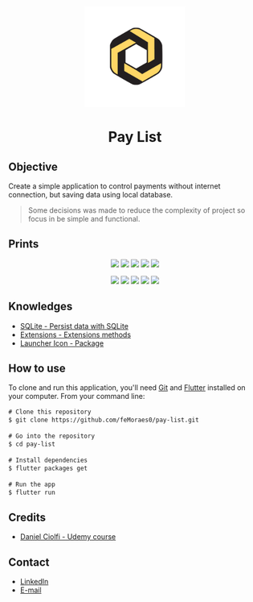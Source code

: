 <p align="center">
  <img width="200" src="./assets/launcher/logo.png"/>
</p>

<h1 align="center">Pay List</h1>

## Objective
Create a simple application to control payments without internet connection, but saving data using local database.
> Some decisions was made to reduce the complexity of project so focus in be simple and functional. 

## Prints
<p align="center">
  <img width="200" src="https://i.pinimg.com/originals/b5/39/80/b539800b9d5b33231499677bbe9efecd.png"/>
  <img width="200" src="https://i.pinimg.com/originals/71/06/7a/71067a5b214fdf304b9fec24c4f398a1.png"/>
  <img width="200" src="https://i.pinimg.com/originals/03/6d/0a/036d0aaef7f07669acd6b876235a1386.png"/>
  <img width="200" src="https://i.pinimg.com/originals/f2/d2/92/f2d292e4847b4756890cc4316b4c9030.png"/>
  <img width="200" src="https://i.pinimg.com/originals/21/ba/bf/21babf900ed58f3f07937a25e84d57c8.png"/>
</p>
<p align="center">
  <img width="200" src="https://i.pinimg.com/originals/12/b1/ba/12b1baa9b31228b7fc3ad8d2a83a4e65.png"/>
  <img width="200" src="https://i.pinimg.com/originals/02/71/97/027197898467ff3796370aa862010b1b.png"/>
  <img width="200" src="https://i.pinimg.com/originals/4f/2c/92/4f2c92320296804056f6c2b5a7064e08.png"/>
  <img width="200" src="https://i.pinimg.com/originals/bd/cc/14/bdcc1473b3442ba625881e5b3ffe1d26.png"/>
  <img width="200" src="https://i.pinimg.com/originals/8e/56/78/8e5678f6e1b1b1770ed0aa7f5ab3f1c9.png"/>
</p>

## Knowledges
 - <a target="_blank" href="https://flutter.dev/docs/cookbook/persistence/sqlite">SQLite - Persist data with SQLite</a>
 - <a target="_blank" href="https://dart.dev/guides/language/extension-methods">Extensions - Extensions methods</a>
 - <a target="_blank" href="https://pub.dev/packages/flutter_launcher_icons">Launcher Icon - Package</a>

## How to use

To clone and run this application, you'll need [Git](https://git-scm.com/downloads) and [Flutter](https://flutter.dev/docs/get-started/install) installed on your computer. From your command line:

```
# Clone this repository
$ git clone https://github.com/feMoraes0/pay-list.git

# Go into the repository
$ cd pay-list

# Install dependencies
$ flutter packages get

# Run the app
$ flutter run
```

## Credits
  - <a target="_blank" href="https://www.udemy.com/course/curso-completo-flutter-app-android-ios/">Daniel Ciolfi - Udemy course</a>

## Contact
  - <a target="_blank" href="https://www.linkedin.com/in/fernando-moraes-48a26916a/">LinkedIn</a>
  - <a target="_blank" href="mailto:fernandomoraes.lopes@gmail.com">E-mail</a>
